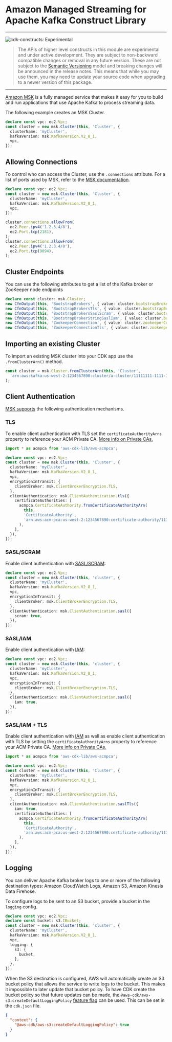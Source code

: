 # Amazon Managed Streaming for Apache Kafka Construct Library
<!--BEGIN STABILITY BANNER-->

---

![cdk-constructs: Experimental](https://img.shields.io/badge/cdk--constructs-experimental-important.svg?style=for-the-badge)

> The APIs of higher level constructs in this module are experimental and under active development.
> They are subject to non-backward compatible changes or removal in any future version. These are
> not subject to the [Semantic Versioning](https://semver.org/) model and breaking changes will be
> announced in the release notes. This means that while you may use them, you may need to update
> your source code when upgrading to a newer version of this package.

---

<!--END STABILITY BANNER-->

[Amazon MSK](https://aws.amazon.com/msk/) is a fully managed service that makes it easy for you to build and run applications that use Apache Kafka to process streaming data.

The following example creates an MSK Cluster.

```ts
declare const vpc: ec2.Vpc;
const cluster = new msk.Cluster(this, 'Cluster', {
  clusterName: 'myCluster',
  kafkaVersion: msk.KafkaVersion.V2_8_1,
  vpc,
});
```

## Allowing Connections

To control who can access the Cluster, use the `.connections` attribute. For a list of ports used by MSK, refer to the [MSK documentation](https://docs.aws.amazon.com/msk/latest/developerguide/client-access.html#port-info).

```ts
declare const vpc: ec2.Vpc;
const cluster = new msk.Cluster(this, 'Cluster', {
  clusterName: 'myCluster',
  kafkaVersion: msk.KafkaVersion.V2_8_1,
  vpc,
});

cluster.connections.allowFrom(
  ec2.Peer.ipv4('1.2.3.4/8'),
  ec2.Port.tcp(2181),
);
cluster.connections.allowFrom(
  ec2.Peer.ipv4('1.2.3.4/8'),
  ec2.Port.tcp(9094),
);
```

## Cluster Endpoints

You can use the following attributes to get a list of the Kafka broker or ZooKeeper node endpoints

```ts
declare const cluster: msk.Cluster;
new CfnOutput(this, 'BootstrapBrokers', { value: cluster.bootstrapBrokers });
new CfnOutput(this, 'BootstrapBrokersTls', { value: cluster.bootstrapBrokersTls });
new CfnOutput(this, 'BootstrapBrokersSaslScram', { value: cluster.bootstrapBrokersSaslScram });
new CfnOutput(this, 'BootstrapBrokerStringSaslIam', { value: cluster.bootstrapBrokersSaslIam });
new CfnOutput(this, 'ZookeeperConnection', { value: cluster.zookeeperConnectionString });
new CfnOutput(this, 'ZookeeperConnectionTls', { value: cluster.zookeeperConnectionStringTls });
```

## Importing an existing Cluster

To import an existing MSK cluster into your CDK app use the `.fromClusterArn()` method.

```ts
const cluster = msk.Cluster.fromClusterArn(this, 'Cluster', 
  'arn:aws:kafka:us-west-2:1234567890:cluster/a-cluster/11111111-1111-1111-1111-111111111111-1',
);
```

## Client Authentication

[MSK supports](https://docs.aws.amazon.com/msk/latest/developerguide/kafka_apis_iam.html) the following authentication mechanisms.

### TLS

To enable client authentication with TLS set the `certificateAuthorityArns` property to reference your ACM Private CA. [More info on Private CAs.](https://docs.aws.amazon.com/msk/latest/developerguide/msk-authentication.html)

```ts
import * as acmpca from 'aws-cdk-lib/aws-acmpca';

declare const vpc: ec2.Vpc;
const cluster = new msk.Cluster(this, 'Cluster', {
  clusterName: 'myCluster',
  kafkaVersion: msk.KafkaVersion.V2_8_1,
  vpc,
  encryptionInTransit: {
    clientBroker: msk.ClientBrokerEncryption.TLS,
  },
  clientAuthentication: msk.ClientAuthentication.tls({
    certificateAuthorities: [
      acmpca.CertificateAuthority.fromCertificateAuthorityArn(
        this,
        'CertificateAuthority',
        'arn:aws:acm-pca:us-west-2:1234567890:certificate-authority/11111111-1111-1111-1111-111111111111',
      ),
    ],
  }),
});
```

### SASL/SCRAM

Enable client authentication with [SASL/SCRAM](https://docs.aws.amazon.com/msk/latest/developerguide/msk-password.html):

```ts
declare const vpc: ec2.Vpc;
const cluster = new msk.Cluster(this, 'cluster', {
  clusterName: 'myCluster',
  kafkaVersion: msk.KafkaVersion.V2_8_1,
  vpc,
  encryptionInTransit: {
    clientBroker: msk.ClientBrokerEncryption.TLS,
  },
  clientAuthentication: msk.ClientAuthentication.sasl({
    scram: true,
  }),
});
```

### SASL/IAM

Enable client authentication with [IAM](https://docs.aws.amazon.com/msk/latest/developerguide/iam-access-control.html):

```ts
declare const vpc: ec2.Vpc;
const cluster = new msk.Cluster(this, 'cluster', {
  clusterName: 'myCluster',
  kafkaVersion: msk.KafkaVersion.V2_8_1,
  vpc,
  encryptionInTransit: {
    clientBroker: msk.ClientBrokerEncryption.TLS,
  },
  clientAuthentication: msk.ClientAuthentication.sasl({
    iam: true,
  }),
});
```


### SASL/IAM + TLS

Enable client authentication with [IAM](https://docs.aws.amazon.com/msk/latest/developerguide/iam-access-control.html) 
as well as enable client authentication with TLS by setting the `certificateAuthorityArns` property to reference your ACM Private CA. [More info on Private CAs.](https://docs.aws.amazon.com/msk/latest/developerguide/msk-authentication.html)

```ts
import * as acmpca from 'aws-cdk-lib/aws-acmpca';

declare const vpc: ec2.Vpc;
const cluster = new msk.Cluster(this, 'Cluster', {
  clusterName: 'myCluster',
  kafkaVersion: msk.KafkaVersion.V2_8_1,
  vpc,
  encryptionInTransit: {
    clientBroker: msk.ClientBrokerEncryption.TLS,
  },
  clientAuthentication: msk.ClientAuthentication.saslTls({
    iam: true,
    certificateAuthorities: [
      acmpca.CertificateAuthority.fromCertificateAuthorityArn(
        this,
        'CertificateAuthority',
        'arn:aws:acm-pca:us-west-2:1234567890:certificate-authority/11111111-1111-1111-1111-111111111111',
      ),
    ],
  }),
});
```


## Logging

You can deliver Apache Kafka broker logs to one or more of the following destination types:
Amazon CloudWatch Logs, Amazon S3, Amazon Kinesis Data Firehose.

To configure logs to be sent to an S3 bucket, provide a bucket in the `logging` config.

```ts
declare const vpc: ec2.Vpc;
declare const bucket: s3.IBucket;
const cluster = new msk.Cluster(this, 'cluster', {
  clusterName: 'myCluster',
  kafkaVersion: msk.KafkaVersion.V2_8_1,
  vpc,
  logging: {
    s3: {
      bucket,
    },
  },
});
```

When the S3 destination is configured, AWS will automatically create an S3 bucket policy
that allows the service to write logs to the bucket. This makes it impossible to later update
that bucket policy. To have CDK create the bucket policy so that future updates can be made,
the `@aws-cdk/aws-s3:createDefaultLoggingPolicy` [feature flag](https://docs.aws.amazon.com/cdk/v2/guide/featureflags.html) can be used. This can be set
in the `cdk.json` file.

```json
{
  "context": {
    "@aws-cdk/aws-s3:createDefaultLoggingPolicy": true
  }
}
```

